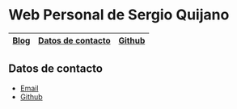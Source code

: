 # Web Personal de **Sergio Quijano**

| [Blog](./blog/blog.html) | [Datos de contacto](./others/contacto.html) | [Github](https://github.com/SergioQuijanoRey) |
| --- | --- | --- | 

## Datos de contacto

* [Email](sergiquijano@gmail.com)
* [Github](https://github.com/SergioQuijanoRey)

